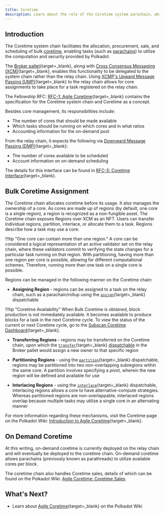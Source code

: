 ```yaml
---
title: Coretime
description: Learn about the role of the Coretime system parachain, which facilitates the sale, purchase, assignment, and mechanisms of bulk coretime.
---
```


## Introduction

The Coretime system chain facilitates the allocation, procurement, sale, and scheduling of bulk [coretime](../../glossary.md#coretime), enabling tasks (such as [parachains](../../glossary.md#parachain)) to utilize the computation and security provided by Polkadot. 

The [Broker pallet](https://paritytech.github.io/polkadot-sdk/master/pallet_broker/index.html){target=_blank}, along with [Cross Consensus Messaging (XCM)](TODO:update-path){target=\_blank}, enables this functionality to be delegated to the system chain rather than the relay chain. Using [XCMP's Upward Message Passing (UMP)](TODO:update-path){target=\_blank} to the relay chain allows for core assignments to take place for a task registered on the relay chain.

The Fellowship RFC: [RFC-1: Agile Coretime](https://github.com/polkadot-fellows/RFCs/blob/main/text/0001-agile-coretime.md){target=\_blank} contains the specification for the Coretime system chain and Coretime as a concept.

Besides core management, its responsibilities include: 

- The number of cores that should be made available
- Which tasks should be running on which cores and in what ratios
- Accounting information for the on-demand pool

From the relay chain, it expects the following via [Downward Message Passing (DMP)](TODO:update-path){target=\_blank}:

- The number of cores available to be scheduled
- Account information on on-demand scheduling

The details for this interface can be found in [RFC-5: Coretime Interface](https://github.com/polkadot-fellows/RFCs/blob/main/text/0005-coretime-interface.md){target=\_blank}.

## Bulk Coretime Assignment

The Coretime chain allocates coretime before its usage. It also manages the ownership of a core. As cores are made up of regions (by default, one core is a single region), a region is recognized as a non-fungible asset. The Coretime chain exposes Regions over XCM as an NFT. Users can transfer individual regions, partition, interlace, or allocate them to a task. Regions describe how a task may use a core.

!!!tip "One core can contain more than one region."
    A core can be considered a logical representation of an active validator set on the relay chain, where these validators commit to verifying the state changes for a particular task running on that region. With partitioning, having more than one region per core is possible, allowing for different computational schemes. Therefore, running more than one task on a single core is possible.

<!-- TODO: Some sort of diagram of this would be pretty helpful, maybe -->

Regions can be managed in the following manner on the Coretime chain:

- **Assigning Region** - regions can be assigned to a task on the relay chain, such as a parachain/rollup using the [`assign`](https://paritytech.github.io/polkadot-sdk/master/pallet_broker/pallet/dispatchables/fn.assign.html){target=_blank} dispatchable

!!!tip "Coretime Availability"
    When Bulk Coretime is obtained, block production is not immediately available. It becomes available to produce blocks for a task in the next Coretime cycle. To view the status of the current or next Coretime cycle, go to the [Subscan Coretime Dashboard](https://coretime-polkadot.subscan.io/coretime_dashboard){target=\_blank}.

- **Transferring Regions** - regions may be transferred on the Coretime chain, upon which the [`transfer`](https://paritytech.github.io/polkadot-sdk/master/pallet_broker/pallet/dispatchables/fn.transfer.html){target=\_blank} [dispatchable](../../glossary.md#dispatchable) in the Broker pallet would assign a new owner to that specific region

- **Partitioning Regions** - using the [`partition`](https://paritytech.github.io/polkadot-sdk/master/pallet_broker/pallet/dispatchables/fn.partition.html){target=\_blank} dispatchable, regions may be partitioned into two non-overlapping subregions within the same core. A partition involves specifying a *pivot*, wherein the new region will be defined and available for use

- **Interlacing Regions** - using the [`interlace`](https://paritytech.github.io/polkadot-sdk/master/pallet_broker/pallet/dispatchables/fn.interlace.html){target=\_blank} dispatchable, interlacing regions allows a core to have alternative-compute strategies. Whereas partitioned regions are non-overlappable, interlaced regions overlap because multiple tasks may utilize a single core in an alternating manner

For more information regarding these mechanisms, visit the Coretime page on the Polkadot Wiki: [Introduction to Agile Coretime](https://wiki.polkadot.network/docs/learn-agile-coretime){target=_blank}. 

## On Demand Coretime

At this writing, on-demand coretime is currently deployed on the relay chain and will eventually be deployed to the coretime chain. On-demand coretime allows parachains (previously known as parathreads) to utilize available cores per block.

The coretime chain also handles Coretime sales, details of which can be found on the Polkadot Wiki: [Agile Coretime: Coretime Sales](https://wiki.polkadot.network/docs/learn-agile-coretime#coretime-sales).

## What's Next?

- Learn about [Agile Coretime](https://wiki.polkadot.network/docs/learn-agile-coretime#coretime-sales){target=_blank} on the Polkadot Wiki